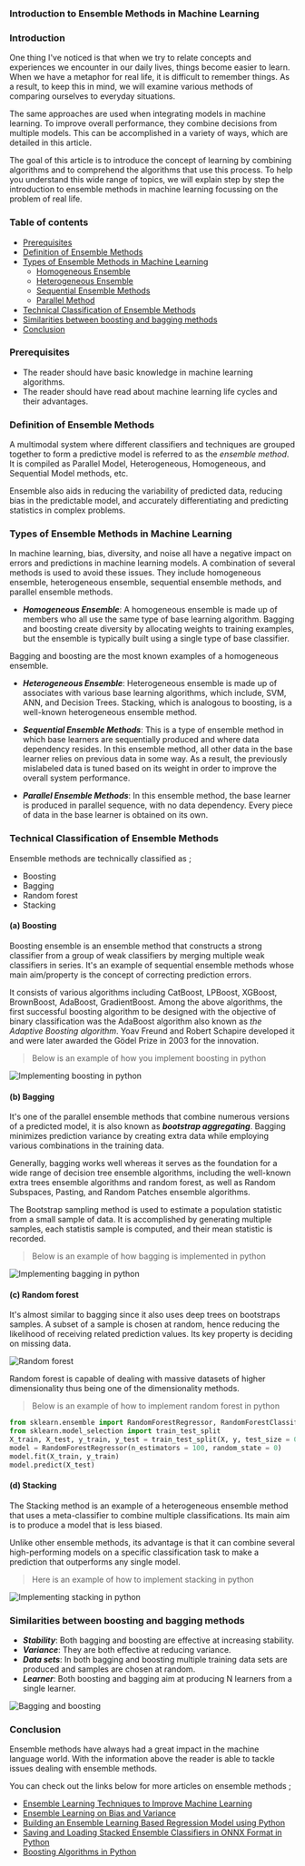 ### Introduction to Ensemble Methods in Machine Learning

### Introduction
One thing I've noticed is that when we try to relate concepts and experiences we encounter in our daily lives, things become easier to learn. When we have a metaphor for real life, it is difficult to remember things. As a result, to keep this in mind, we will examine various methods of comparing ourselves to everyday situations.

The same approaches are used when integrating models in machine learning. To improve overall performance, they combine decisions from multiple models. This can be accomplished in a variety of ways, which are detailed in this article.

The goal of this article is to introduce the concept of learning by combining algorithms and to comprehend the algorithms that use this process. To help you understand this wide range of topics, we will explain step by step the introduction to ensemble methods in machine learning focussing on the problem of real life.


### Table of contents
- [Prerequisites](#prerequisites)
- [Definition of Ensemble Methods](#definition-of-ensemble-methods)
- [Types of Ensemble Methods in Machine Learning](#types-of-ensemble-methods-in-machine-learning)
  - [Homogeneous Ensemble](#homogeneous-ensemble)
  - [Heterogeneous Ensemble](#heterogeneous-ensemble)
  - [Sequential Ensemble Methods](#sequential-ensemble-methods)
  - [Parallel Method](#parallel-method)
- [Technical Classification of Ensemble Methods](#technical-classification-of-ensemble-methods)
- [Similarities between boosting and bagging methods](#similarities-between-bagging-and-boosting-methods)
- [Conclusion](#conclusion)

### Prerequisites
- The reader should have basic knowledge in machine learning algorithms.
- The reader should have read about machine learning life cycles and their advantages.


### Definition of Ensemble Methods
A multimodal system where different classifiers and techniques are grouped together to form a predictive model is referred to as the *ensemble method*. It is compiled as Parallel Model, Heterogeneous, Homogeneous, and Sequential Model methods, etc. 

Ensemble also aids in reducing the variability of predicted data, reducing bias in the predictable model, and accurately differentiating and predicting statistics in complex problems.


### Types of Ensemble Methods in Machine Learning
In machine learning, bias, diversity, and noise all have a negative impact on errors and predictions in machine learning models. A combination of several methods is used to avoid these issues. They include homogeneous ensemble, heterogeneous ensemble, sequential ensemble methods, and parallel ensemble methods.


- ***Homogeneous Ensemble***: A homogeneous ensemble is made up of members who all use the same type of base learning algorithm. Bagging and boosting create diversity by allocating weights to training examples, but the ensemble is typically built using a single type of base classifier.

Bagging and boosting are the most known examples of a homogeneous ensemble.


- ***Heterogeneous Ensemble***: Heterogeneous ensemble is made up of associates with various base learning algorithms, which include, SVM, ANN, and Decision Trees. Stacking, which is analogous to boosting, is a well-known heterogeneous ensemble method.


- ***Sequential Ensemble Methods***: This is a type of ensemble method in which base learners are sequentially produced and where data dependency resides. In this ensemble method, all other data in the base learner relies on previous data in some way. As a result, the previously mislabeled data is tuned based on its weight in order to improve the overall system performance.


- ***Parallel Ensemble Methods***: In this ensemble method, the base learner is produced in parallel sequence, with no data dependency. Every piece of data in the base learner is obtained on its own.



### Technical Classification of Ensemble Methods
Ensemble methods are technically classified as ;

- Boosting
- Bagging
- Random forest
- Stacking

#### (a) Boosting
Boosting ensemble is an ensemble method that constructs a strong classifier from a group of weak classifiers by merging multiple weak classifiers in series. It's an example of sequential ensemble methods whose main aim/property is the concept of correcting prediction errors.

It consists of various algorithms including CatBoost, LPBoost, XGBoost, BrownBoost, AdaBoost, GradientBoost. Among the above algorithms, the first successful boosting algorithm to be designed with the objective of binary classification was the AdaBoost algorithm also known as *the Adaptive Boosting algorithm*. Yoav Freund and Robert Schapire developed it and were later awarded the Gödel Prize in 2003 for the innovation.

>Below is an example of how you implement boosting in python

![Implementing boosting in python](/engineering-education/introduction-to-ensemble-methods-in-machine-learning/boosting.jpg)

#### (b) Bagging
It's one of the parallel ensemble methods that combine numerous versions of a predicted model, it is also known as ***bootstrap aggregating***. Bagging minimizes prediction variance by creating extra data while employing various combinations in the training data.

Generally, bagging works well whereas it serves as the foundation for a wide range of decision tree ensemble algorithms, including the well-known extra trees ensemble algorithms and random forest, as well as Random Subspaces, Pasting, and Random Patches ensemble algorithms.

The Bootstrap sampling method is used to estimate a population statistic from a small sample of data. It is accomplished by generating multiple samples, each statistis sample is computed, and their mean statistic is recorded.

> Below is an example of how bagging is implemented in python

![Implementing bagging in python](/engineering-education/introduction-to-ensemble-methods-in-machine-learning/bagging.jpg)

#### (c) Random forest
It's almost similar to bagging since it also uses deep trees on bootstraps samples. A subset of a sample is chosen at random, hence reducing the likelihood of receiving related prediction values. Its key property is deciding on missing data.

![Random forest](/engineering-education/introduction-to-ensemble-methods-in-machine-learning/random.png)


Random forest is capable of dealing with massive datasets of higher dimensionality thus being one of the dimensionality methods.


>Below is an example of how to implement random forest in python

```python
from sklearn.ensemble import RandomForestRegressor, RandomForestClassifier
from sklearn.model_selection import train_test_split
X_train, X_test, y_train, y_test = train_test_split(X, y, test_size = 0.2, random_state = 0)
model = RandomForestRegressor(n_estimators = 100, random_state = 0)
model.fit(X_train, y_train)
model.predict(X_test)
```

#### (d) Stacking
The Stacking method is an example of a heterogeneous ensemble method that uses a meta-classifier to combine multiple classifications. Its main aim is to produce a model that is less biased.

Unlike other ensemble methods, its advantage is that it can combine several high-performing models on a  specific classification task to make a prediction that outperforms any single model.

>Here is an example of how to implement stacking in python

![Implementing stacking in python](/engineering-education/introduction-to-ensemble-methods-in-machine-learning/stacking.jpg)

### Similarities between boosting and bagging methods
- ***Stability***: Both bagging and boosting are effective at increasing stability.
- ***Variance***: They are both effective at reducing variance.
- ***Data sets***: In both bagging and boosting multiple training data sets are produced and samples are chosen at random.
- ***Learner***: Both boosting and bagging aim at producing N learners from a single learner.

![Bagging and boosting](/engineering-education/introduction-to-ensemble-methods-in-machine-learning/ense.jpg)

### Conclusion
Ensemble methods have always had a great impact in the machine language world. With the information above the reader is able to tackle issues dealing with ensemble methods. 

You can check out the links below for more articles on ensemble methods ;
- [Ensemble Learning Techniques to Improve Machine Learning](https://www.section.io/engineering-education/ensemble-learning/)
- [Ensemble Learning on Bias and Variance](https://www.section.io/engineering-education/ensemble-bias-var/)
- [Building an Ensemble Learning Based Regression Model using Python](https://www.section.io/engineering-education/ensemble-learning-based-regression-model-using-python/)
- [Saving and Loading Stacked Ensemble Classifiers in ONNX Format in Python](https://www.section.io/engineering-education/save-and-load-stacked-ensembles-in-onnx/)
- [Boosting Algorithms in Python](https://www.section.io/engineering-education/boosting-algorithms-python/)
























